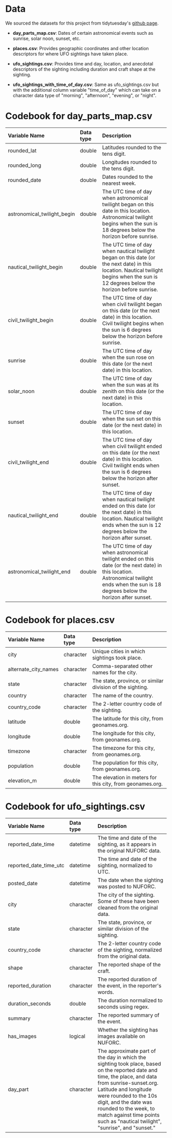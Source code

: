 # Data

We sourced the datasets for this project from tidytuesday's [github page](https://github.com/rfordatascience/tidytuesday/blob/master/data/2023/2023-06-20/readme.md).

-   **day_parts_map.csv**: Dates of certain astronomical events such as sunrise, solar noon, sunset, etc.

-   **places.csv**: Provides geographic coordinates and other location descriptors for where UFO sightings have taken place.

-   **ufo_sightings.csv**: Provides time and day, location, and anecdotal descriptors of the sighting including duration and craft shape at the sighting.

-   **ufo_sightings_with_time_of_day.csv**: Same as ufo_sightings.csv but with the additional column variable "time_of_day" which can take on a character data type of "morning", "afternoon", "evening", or "night".

# Codebook for day_parts_map.csv

| Variable Name               | Data type | Description                                                                                                                                                                                  |
|:----------------------------|:----------|:---------------------------------------------------------------------------------------------------------------------------------------------------------------------------------------------|
| rounded_lat                 | double    | Latitudes rounded to the tens digit.                                                                                                                                                         |
| rounded_long                | double    | Longitudes rounded to the tens digit.                                                                                                                                                        |
| rounded_date                | double    | Dates rounded to the nearest week.                                                                                                                                                           |
| astronomical_twilight_begin | double    | The UTC time of day when astronomical twilight began on this date in this location. Astronomical twilight begins when the sun is 18 degrees below the horizon before sunrise.                |
| nautical_twilight_begin     | double    | The UTC time of day when nautical twilight began on this date (or the next date) in this location. Nautical twilight begins when the sun is 12 degrees below the horizon before sunrise.     |
| civil_twilight_begin        | double    | The UTC time of day when civil twilight began on this date (or the next date) in this location. Civil twilight begins when the sun is 6 degrees below the horizon before sunrise.            |
| sunrise                     | double    | The UTC time of day when the sun rose on this date (or the next date) in this location.                                                                                                      |
| solar_noon                  | double    | The UTC time of day when the sun was at its zenith on this date (or the next date) in this location.                                                                                         |
| sunset                      | double    | The UTC time of day when the sun set on this date (or the next date) in this location.                                                                                                       |
| civil_twilight_end          | double    | The UTC time of day when civil twilight ended on this date (or the next date) in this location. Civil twilight ends when the sun is 6 degrees below the horizon after sunset.                |
| nautical_twilight_end       | double    | The UTC time of day when nautical twilight ended on this date (or the next date) in this location. Nautical twilight ends when the sun is 12 degrees below the horizon after sunset.         |
| astronomical_twilight_end   | double    | The UTC time of day when astronomical twilight ended on this date (or the next date) in this location. Astronomical twilight ends when the sun is 18 degrees below the horizon after sunset. |

# Codebook for places.csv

| Variable Name        | Data type | Description                                               |
|:---------------------|:----------|:----------------------------------------------------------|
| city                 | character | Unique cities in which sightings took place.              |
| alternate_city_names | character | Comma-separated other names for the city.                 |
| state                | character | The state, province, or similar division of the sighting. |
| country              | character | The name of the country.                                  |
| country_code         | character | The 2-letter country code of the sighting.                |
| latitude             | double    | The latitude for this city, from geonames.org.            |
| longitude            | double    | The longitude for this city, from geonames.org.           |
| timezone             | character | The timezone for this city, from geonames.org.            |
| population           | double    | The population for this city, from geonames.org.          |
| elevation_m          | double    | The elevation in meters for this city, from geonames.org. |

# Codebook for ufo_sightings.csv

| Variable Name          | Data type | Description                                                                                                                                                                                                                                                                                                                        |
|:-----------------------|:----------|:-----------------------------------------------------------------------------------------------------------------------------------------------------------------------------------------------------------------------------------------------------------------------------------------------------------------------------------|
| reported_date_time     | datetime  | The time and date of the sighting, as it appears in the original NUFORC data.                                                                                                                                                                                                                                                      |
| reported_date_time_utc | datetime  | The time and date of the sighting, normalized to UTC.                                                                                                                                                                                                                                                                              |
| posted_date            | datetime  | The date when the sighting was posted to NUFORC.                                                                                                                                                                                                                                                                                   |
| city                   | character | The city of the sighting. Some of these have been cleaned from the original data.                                                                                                                                                                                                                                                  |
| state                  | character | The state, province, or similar division of the sighting.                                                                                                                                                                                                                                                                          |
| country_code           | character | The 2-letter country code of the sighting, normalized from the original data.                                                                                                                                                                                                                                                      |
| shape                  | character | The reported shape of the craft.                                                                                                                                                                                                                                                                                                   |
| reported_duration      | character | The reported duration of the event, in the reporter's words.                                                                                                                                                                                                                                                                       |
| duration_seconds       | double    | The duration normalized to seconds using regex.                                                                                                                                                                                                                                                                                    |
| summary                | character | The reported summary of the event.                                                                                                                                                                                                                                                                                                 |
| has_images             | logical   | Whether the sighting has images available on NUFORC.                                                                                                                                                                                                                                                                               |
| day_part               | character | The approximate part of the day in which the sighting took place, based on the reported date and time, the place, and data from sunrise-sunset.org. Latitude and longitude were rounded to the 10s digit, and the date was rounded to the week, to match against time points such as "nautical twilight", "sunrise", and "sunset." |
